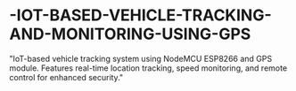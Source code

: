 # -IOT-BASED-VEHICLE-TRACKING-AND-MONITORING-USING-GPS
"IoT-based vehicle tracking system using NodeMCU ESP8266 and GPS module. Features real-time location tracking, speed monitoring, and remote control for enhanced security."
